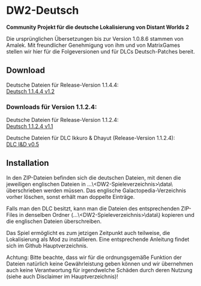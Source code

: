 # DW2-Deutsch
<strong>Community Projekt für die deutsche Lokalisierung von Distant Worlds 2</strong>

Die ursprünglichen Übersetzungen bis zur Version 1.0.8.6 stammen von Amalek. Mit freundlicher Genehmigung von ihm und von MatrixGames stellen wir hier für die Folgeversionen und für DLCs Deutsch-Patches bereit.

<h2>Download</h2>

Deutsche Dateien für Release-Version 1.1.4.4:  
[Deutsch 1.1.4.4 v1.2](https://github.com/Marty651/DW2-Deutsch/releases/download/v1.1.4.4-(2023.05.27)/DW2-Deutsch_1.1.4.4_v1.2.zip)

<h3>Downloads für Version 1.1.2.4:</h3>

Deutsche Dateien für Release-Version 1.1.2.4:  
[Deutsch 1.1.2.4 v1.1](https://github.com/Marty651/DW2-Deutsch/releases/download/v1.1.2.4-(2023.05.13)/DW2-Deutsch_1.1.2.4_v1.1.zip)

Deutsche Dateien für DLC Ikkuro & Dhayut (Release-Version 1.1.2.4):  
[DLC I&D v0.5](https://github.com/Marty651/DW2-Deutsch/releases/download/v1.1.2.4-(2023.05.13)/DW2-Deutsch_1.1.2.4_DLC_Ikkuro_and_Dhayut_v0.5.zip)


<h2>Installation</h2>

In den ZIP-Dateien befinden sich die deutschen Dateien, mit denen die jeweiligen englischen Dateien in ...\\\<DW2-Spieleverzeichnis\>\\data\\ überschrieben werden müssen. Das englische Galactopedia-Verzeichnis vorher löschen, sonst erhält man doppelte Einträge.

Falls man den DLC besitzt, kann man die Dateien des entsprechenden ZIP-Files in denselben Ordner (...\\\<DW2-Spieleverzeichnis\>\\data\\) kopieren und die englischen Dateien überschreiben.

Das Spiel ermöglicht es zum jetzigen Zeitpunkt auch teilweise, die Lokalisierung als Mod zu installieren. Eine entsprechende Anleitung findet sich im Github Hauptverzeichnis.

Achtung: Bitte beachte, dass wir für die ordnungsgemäße Funktion der Dateien natürlich keine Gewährleistung geben können und wir übernehmen auch keine Verantwortung für irgendwelche Schäden durch deren Nutzung (siehe auch Disclaimer im Hauptverzeichnis)!
